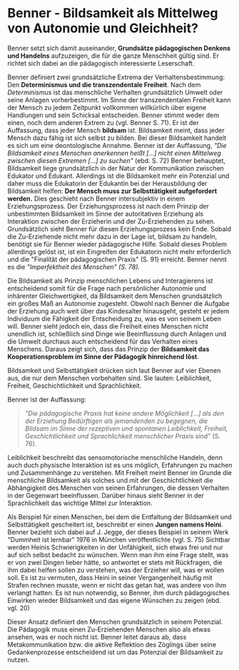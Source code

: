# Benner - Bildsamkeit als Mittelweg von Autonomie und Gleichheit?

Benner setzt sich damit auseinander, **Grundsätze pädagogischen Denkens und Handelns** aufzuzeigen, die für die ganze Menschheit gültig sind.
Er richtet sich dabei an die pädagogisch interessierte Leserschaft.

Benner definiert zwei grundsätzliche Extrema der Verhaltensbestimmung: Den **Determinismus und die transzendentale Freiheit**.
Nach dem *Determinismus* ist das menschliche Verhalten grundsätzlich Umwelt oder seine Anlagen vorherbestimmt.
Im Sinne der transzendentalen Freiheit kann der Mensch zu jedem Zeitpunkt vollkommen willkürlich über eigene Handlungen und sein Schicksal entscheiden.
Benner stimmt weder dem einen, noch dem anderen Extrem zu (vgl. Benner S. 71).
Er ist der Auffassung, dass jeder Mensch **bildsam** ist.
Bildsamkeit meint, dass jeder Mensch dazu fähig ist sich selbst zu bilden.
Bei dieser Bildsamkeit handelt es sich um eine deontologische Annahme.
Benner  ist der Auffassung, *"Die Bildsamkeit eines Menschen anerkennen  heißt [...] nicht einen Mittelweg zwischen diesen Extremen [...] zu suchen"* (ebd. S. 72)
Benner behauptet, Bildsamkeit liege grundsätzlich in der Natur der Kommunikation zwischen Edukator und Edukant.
Allerdings ist die Bildsamkeit mehr ein Potenzial und daher muss die Edukatorin der Edukantin bei der Herausbildung der Bildsamkeit helfen: **Der Mensch muss zur Selbsttätigkeit aufgefordert werden.**
Dies geschieht nach Benner intersubjektiv in einem Erziehungsprozess.
Der Erziehungsprozess ist nach dem Prinzip der unbestimmten Bildsamkeit im Sinne der autoritativen Erziehung als Interaktion zwischen der Erzieherin und der Zu-Erziehenden zu sehen.
Grundsätzlich sieht Benner für diesen Erziehungsprozess kein Ende.
Sobald die Zu-Erziehende nicht mehr dazu in der Lage ist, bildsam zu handeln, benötigt sie für Benner wieder pädagogische Hilfe.
Sobald dieses Problem allerdings gelöst ist, ist ein Eingreifen der Edukatorin nicht mehr erforderlich und die "Finalität der pädagogischen Praxis" (S. 91) erreicht.
Benner nennt es die *"Imperfektheit des Menschen" (S. 78).*

Die Bildsamkeit als Prinzip menschlichen Lebens und Interagierens ist entscheidend somit für die Frage nach persönlicher Autonomie und inhärenter Gleichwertigkeit, da Bildsamkeit dem Menschen grundsätzlich ein großes Maß an Autonomie zugesteht.
Obwohl nach Benner die Aufgabe der Erziehung auch weit über das Kindesalter hinausgeht, gesteht er jedem Individuum die Fähigkeit der Entscheidung zu, was es von seinem Leben will.
Benner sieht jedoch ein, dass die Freiheit eines Menschen nicht unendlich ist, schließlich sind Dinge wie Beeinflussung durch Anlagen und die Umwelt durchaus auch entscheidend für das Verhalten eines Menschens.
Daraus zeigt sich, dass das Prinzip der **Bildsamkeit das Kooperationsproblem im Sinne der Pädagogik hinreichend löst**.

Bildsamkeit und Selbsttätigkeit drücken sich laut Benner auf vier Ebenen aus, die nur dem Menschen vorbehalten sind.
Sie lauten: Leiblichkeit, Freiheit, Geschichtlichkeit und Sprachlichkeit.

Benner ist der Auffassung:
>*"Die pädagogische Praxis hat keine andere Möglichkeit [...] als den der Erziehung Bedürftigen als jemandenden zu begegnen, die Bildsam im Sinne der rezeptiven und spontanen Leiblichkeit, Freiheit, Geschichtlichkeit und Sprachlichkeit menschlicher Praxis sind"* (S. 76).

Leiblichkeit beschreibt das sensomotorische menschliche Handeln, denn auch duch physische Interaktion ist es uns möglich, Erfahrungen zu machen und Zusammenhänge zu verstehen.
Mit Freiheit meint Benner im Grunde die menschliche Bildsamkeit als solches und mit der Geschichtlichkeit die Abhängigkeit des Menschen von seinen Erfahrungen, die dessen Verhalten in der Gegenwart beeinflussen.
Darüber hinaus sieht Benner in der Sprachlichkeit das wichtige Mittel zur Interaktion.

Als Beispiel für einen Menschen, bei dem die Entfaltung der Bildsamkeit und Selbsttätigkeit gescheitert ist, beschreibt er einen **Jungen namens Heini**.
Benner bezieht sich dabei auf J. Jegge, der dieses Beispiel in seinem Werk "Dummheit ist lernbar" 1976 in München veröffentlichte (vgl. S. 75)
Sichtbar werden Heinis Schwierigkeiten in der Unfähigkeit, sich etwas frei und nur auf sich selbst bedacht zu wünschen.
Wenn man ihm eine Frage stellt, was er von zwei Dingen lieber hätte, so antwortet er stets mit Rückfragen, die ihm dabei helfen sollen zu verstehen, was der Erzieher will, was er wollen soll.
Es ist zu vermuten, dass Heini in seiner Vergangenheit häufig mit Strafen rechnen musste, wenn er nicht das getan hat, was andere von ihm verlangt hatten.
Es ist nun notwendig, so Benner, ihm durch pädagogisches Einwirken wieder Bildsamkeit und das eigene Wünschen zu zeigen (ebd. vgl. 20)

Dieser Ansatz definiert den Menschen grundsätzlich in seinem Potenzial.
Die Pädagogik muss einen Zu-Erziehenden Menschen also als etwas ansehen, was er noch nicht ist.
Benner leitet daraus ab, dass Metakommunikation bzw. die aktive Reflektion des Zöglings über seine Gedankenprozesse entscheidend ist um das Potenzial der Bildsamkeit zu nutzen.
